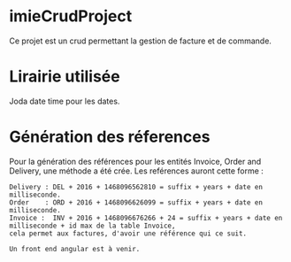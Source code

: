 # imieCrudProject

Ce projet est un crud permettant la gestion de facture et de commande.

# Lirairie utilisée

Joda date time pour les dates.

# Génération des réferences

Pour la génération des références pour les entités Invoice, Order and Delivery, une méthode a été crée.
Les reférences auront cette forme :

    Delivery : DEL + 2016 + 1468096562810 = suffix + years + date en milliseconde.
    Order    : ORD + 2016 + 1468096626099 = suffix + years + date en milliseconde.
    Invoice :  INV + 2016 + 1468096676266 + 24 = suffix + years + date en milliseconde + id max de la table Invoice,
    cela permet aux factures, d'avoir une référence qui ce suit.
    
    Un front end angular est à venir.

